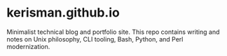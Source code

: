 # kerisman.github.io

Minimalist technical blog and portfolio site. This repo contains writing and notes on Unix philosophy, CLI tooling, Bash, Python, and Perl modernization.

